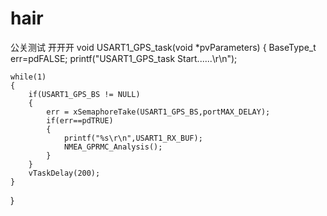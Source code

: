 # hair
公关测试   开开开
void USART1_GPS_task(void *pvParameters)
{
	BaseType_t err=pdFALSE;
	printf("USART1_GPS_task Start......\r\n");
	
	while(1)
	{
		if(USART1_GPS_BS != NULL)
		{
			err = xSemaphoreTake(USART1_GPS_BS,portMAX_DELAY);		
			if(err==pdTRUE)											
			{
				printf("%s\r\n",USART1_RX_BUF);
				NMEA_GPRMC_Analysis();
			}
		}
		vTaskDelay(200);
	}
}
